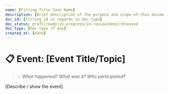 ```yaml
---
name: [Fitting Title Case Name]
description: [Brief description of the purpose and scope of this document]
doc_id: [Fitting id in regards to doc type]
doc_status: draft|ready|in-progress|in-review|done|released
doc_type: [Doc type if any]
created_at: {date}
---
```

# 📋 Event: [Event Title/Topic]
> 💡 *What happened? What was it? Who participated?*

[Describe / show the event]
